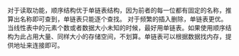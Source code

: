 对于读取功能，顺序结构优于单链表结构，因为前者的每一位都有固定的名称，推算出名称即可查到，单链表只能逐个查找。
对于频繁的插入删除，单链表更优。
当线性表中的元素个数或者数据大小未知的时候，最好用单链表。如果使用顺序结构为此占用大量、同样大小的存储空间，不划算。单链表可以根据数据找内存，提供地址来连接即可。

